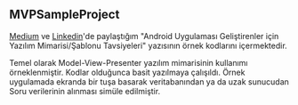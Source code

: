 ## MVPSampleProject 

[Medium](https://medium.com/@ilkayaktas/android-uygulamas%C4%B1-geli%C5%9Ftirenler-i%C3%A7in-yaz%C4%B1l%C4%B1m-mimarisi-%C5%9Fablonu-kod-d%C3%BCzeni-dosya-i%CC%87simlendirme-1af01942b530) ve [Linkedin](https://www.linkedin.com/pulse/android-uygulamas%C4%B1-geli%C5%9Ftirenler-i%C3%A7in-yaz%C4%B1l%C4%B1m-i%CC%87lkay-akta%C5%9F/)'de paylaştığım "Android Uygulaması Geliştirenler için Yazılım Mimarisi/Şablonu Tavsiyeleri" yazısının örnek kodlarını içermektedir. 

Temel olarak Model-View-Presenter yazılım mimarisinin kullanımı örneklenmiştir. Kodlar olduğunca basit yazılmaya çalışıldı. Örnek uygulamada ekranda bir tuşa basarak veritabanından ya da uzak sunucudan Soru verilerinin alınması simüle edilmiştir.



